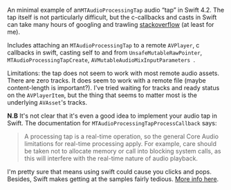 An minimal example of an`MTAudioProcessingTap` audio “tap” in Swift 4.2. The tap itself is not particularly difficult, but the c-callbacks and casts in Swift can take many hours of googling and trawling [stackoverflow](https://stackoverflow.com) (at least for me).

Includes attaching an `MTAudioProcessingTap` to a remote `AVPlayer`, c callbacks in swift, casting self to and from `UnsafeMutableRawPointer`, `MTAudioProcessingTapCreate`, `AVMutableAudioMixInputParameters `.

Limitations: the tap does not seem to work with most remote audio assets. There are zero tracks. It does seem to work with a remote file (maybe content-length is important?).
I've tried waiting for tracks and ready status on the `AVPlayerItem`, but the thing that seems to matter most is the underlying `AVAsset`'s tracks.

**N.B** It's not clear that it's even a good idea to implement your audio tap in Swift. The documentation for `MTAudioProcessingTapProcessCallback` says:

> A processing tap is a real-time operation, so the general Core Audio limitations for real-time processing apply.  For example, care should be taken not to allocate memory or call into blocking system calls, as this will interfere with the real-time nature of audio playback.

I'm pretty sure that means using swift could cause you clicks and pops. Besides, Swift makes getting at the samples fairly tedious. [More info here](http://atastypixel.com/blog/four-common-mistakes-in-audio-development/). 

